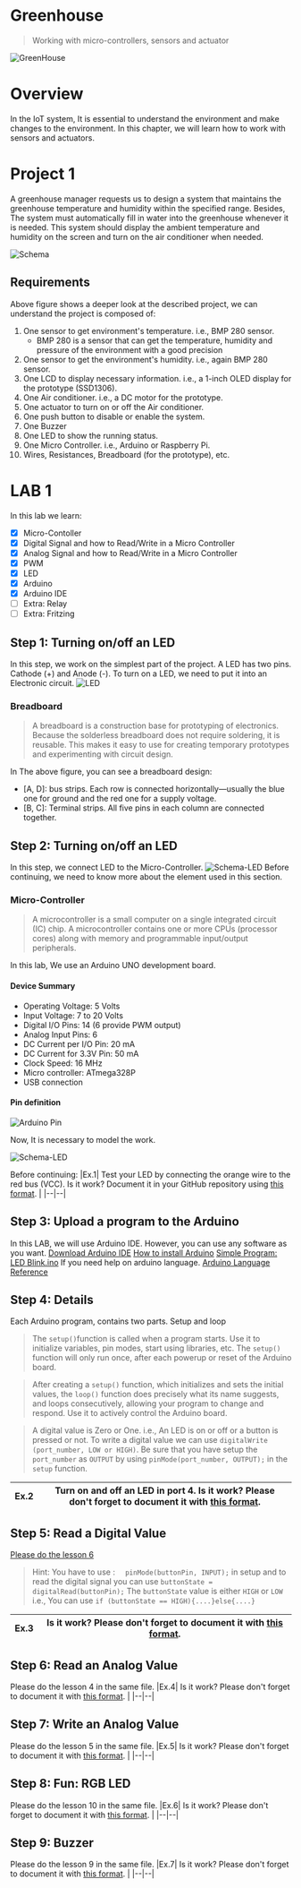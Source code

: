 # Greenhouse
> Working with micro-controllers, sensors and actuator

![GreenHouse](greenhouse.jpg?raw=true)

# Overview
In the IoT system, It is essential to understand the environment and make changes to the environment. In this chapter, we will learn how to work with sensors and actuators.

# Project 1
A greenhouse manager requests us to design a system that maintains the greenhouse temperature and humidity within the specified range. Besides, The system must automatically fill in water into the greenhouse whenever it is needed. This system should display the ambient temperature and humidity on the screen and turn on the air conditioner when needed.

![Schema](schema.png?raw=true)
## Requirements
Above figure shows a deeper look at the described project, we can understand the project is composed of:

 1. One sensor to get environment's temperature. i.e., BMP 280 sensor.
	 - BMP 280 is a sensor that can get the temperature, humidity and pressure of the environment with a good precision
 2. One sensor to get the environment's humidity. i.e., again BMP 280 sensor.
 3. One LCD to display necessary information. i.e., a 1-inch OLED display for the prototype (SSD1306).
 4. One Air conditioner. i.e., a DC motor for the prototype.
 5. One actuator to turn on or off the Air conditioner.
 6. One push button to disable or enable the system.
 7. One Buzzer
 8. One LED to show the running status.
 9. One Micro Controller. i.e., Arduino or Raspberry Pi. 
 10. Wires, Resistances, Breadboard (for the prototype), etc. 

# LAB 1
In this lab we learn:
 - [x] Micro-Contoller
 - [x] Digital Signal and how to Read/Write in a Micro Controller
 - [x] Analog Signal and how to Read/Write in a Micro Controller
 - [x] PWM 
 - [x] LED
 - [x] Arduino
 - [x] Arduino IDE
 - [ ] Extra: Relay
 - [ ] Extra: Fritzing

## Step 1: Turning on/off an LED
In this step, we work on the simplest part of the project. 
A LED has two pins. Cathode (+) and Anode (-). To turn on a LED, we need to put it into an Electronic circuit.
![LED](LED_bb.png?raw=true)
### Breadboard
> A breadboard is a construction base for prototyping of electronics. Because the solderless breadboard does not require soldering, it is reusable. This makes it easy to use for creating temporary prototypes and experimenting with circuit design.
> 
In The above figure, you can see a breadboard design:

 - [A, D]: bus strips. Each row is connected horizontally—usually the blue one for ground and the red one for a supply voltage.
 - [B, C]: Terminal strips. All five pins in each column are connected together. 

## Step 2: Turning on/off an LED
In this step, we connect LED to the Micro-Controller.
 ![Schema-LED](schema-LED.png?raw=true)
 Before continuing, we need to know more about the element used in this section.
### Micro-Controller
> A microcontroller is a small computer on a single integrated circuit (IC) chip. A microcontroller contains one or more CPUs (processor cores) along with memory and programmable input/output peripherals.
 
In this lab, We use an Arduino UNO development board. 
#### Device Summary
-   Operating Voltage: 5 Volts
-   Input Voltage: 7 to 20 Volts
-   Digital I/O Pins: 14 (6 provide PWM output)
-   Analog Input Pins: 6
-   DC Current per I/O Pin: 20 mA
-   DC Current for 3.3V Pin: 50 mA
-   Clock Speed: 16 MHz
-   Micro controller: ATmega328P
-   USB connection

#### Pin definition

![Arduino Pin](Arduino-Uno-Pin-Diagram.png?raw=true) 

Now, It is necessary to model the work.

![Schema-LED](LED_micro.png?raw=true)

Before continuing:
|Ex.1| Test your LED by connecting the orange wire to the red bus (VCC). Is it work? Document it in your GitHub repository using [this format](https://github.com/efrei-paris-sud/2019-sample-project/tree/master/lab/1). |
|--|--|

## Step 3: Upload a program to the Arduino
In this LAB, we will use Arduino IDE. However, you can use any software as you want.   [Download Arduino IDE](https://www.arduino.cc/en/Main/Software)
[How to install Arduino](Install%20Arduino.pdf?raw=true)
[Simple Program: LED Blink.ino](led_blink.ino)
If you need help on arduino language. [Arduino Language Reference](http://wiring.org.co/reference/)

## Step 4: Details
Each Arduino program, contains two parts. Setup and loop
> The `setup()`function is called when a program starts. Use it to initialize variables, pin modes, start using libraries, etc. The `setup()` function will only run once, after each powerup or reset of the Arduino board. 

>After creating a `setup()` function, which initializes and sets the initial values, the `loop()` function does precisely what its name suggests, and loops consecutively, allowing your program to change and respond. Use it to actively control the Arduino board.

> A digital value is Zero or One. i.e., An LED is on or off or a button is pressed or not. 
To write a digital value we can use `digitalWrite (port_number, LOW or HIGH)`. Be sure that you have setup the  `port_number` as `OUTPUT` by using `pinMode(port_number, OUTPUT);` in the `setup` function.

|Ex.2| Turn on and off an LED in port 4. Is it work? Please don't forget to document it with [this format](https://github.com/efrei-paris-sud/2019-sample-project/tree/master/lab/1). |
|--|--|

## Step 5: Read a Digital Value
[Please do the lesson 6](Starter%20Kit%20for%20Arduino%28user%20manual%29.pdf?raw=true)

> Hint: You have to use : `  pinMode(buttonPin, INPUT);` in setup and to read the digital signal you can use `buttonState = digitalRead(buttonPin);` 
The `buttonState` value is either `HIGH` or `LOW` i.e., You can use `if (buttonState == HIGH){....}else{....}`


|Ex.3| Is it work? Please don't forget to document it with [this format](https://github.com/efrei-paris-sud/2019-sample-project/tree/master/lab/1). |
|--|--|
## Step 6: Read an Analog Value
Please do the lesson 4 in the same file.
|Ex.4| Is it work? Please don't forget to document it with [this format](https://github.com/efrei-paris-sud/2019-sample-project/tree/master/lab/1). |
|--|--|

## Step 7: Write an Analog Value
Please do the lesson 5 in the same file.
|Ex.5| Is it work? Please don't forget to document it with [this format](https://github.com/efrei-paris-sud/2019-sample-project/tree/master/lab/1). |
|--|--|

## Step 8: Fun: RGB LED
Please do the lesson 10 in the same file.
|Ex.6| Is it work? Please don't forget to document it with [this format](https://github.com/efrei-paris-sud/2019-sample-project/tree/master/lab/1). |
|--|--|

## Step 9: Buzzer
Please do the lesson 9 in the same file.
|Ex.7| Is it work? Please don't forget to document it with [this format](https://github.com/efrei-paris-sud/2019-sample-project/tree/master/lab/1). |
|--|--|
